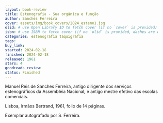 ```yaml
---
layout: book-review
title: Estenografia - Sua orgânica e função
author: Sanches Ferreira
cover: assets/img/book_covers/2024_esteno1.jpg
olid: # use Open Library ID to fetch cover (if no `cover` is provided)
isbn: # use ISBN to fetch cover (if no `olid` is provided, dashes are optional)
categories: estenografia taquigrafia
tags:
buy_link:
started: 2024-02-18
finished: 2024-02-18
released: 1961
stars: 4
goodreads_review:
status: Finished
---
```


Manuel Reis de Sanches Ferreira, antigo dirigente dos serviços estenográficos da Assembleia Nacional, e antigo mestre efetivo das escolas comerciais.

Lisboa, Irmãos Bertrand, 1961, folio de 14 páginas.

Exemplar autografado por S. Ferreira.
